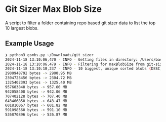 # Git Sizer Max Blob Size
A script to filter a folder containing repo based git sizer data to list the top 10 largest blobs.

## Example Usage

```bash
❯ python3 gsmbs.py ~/Downloads/git_sizer
2024-11-18 13:10:06,470 - INFO - Getting files in directory: /Users/bastian.rueland/Downloads/git_sizer
2024-11-18 13:10:06,479 - INFO - Filtering for maxBlobSize from git-sizer files
2024-11-18 13:10:10,237 - INFO - 10 biggest, unique sorted blobs (DESC):
2900948792 bytes -> 2900.95 MB
2304723456 bytes -> 2304.72 MB
1325402393 bytes -> 1325.40 MB
957603840 bytes -> 957.60 MB
942058408 bytes -> 942.06 MB
707402128 bytes -> 707.40 MB
643466850 bytes -> 643.47 MB
601816067 bytes -> 601.82 MB
591098560 bytes -> 591.10 MB
536870896 bytes -> 536.87 MB
```